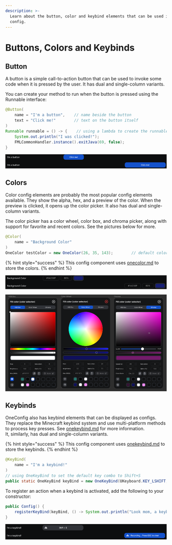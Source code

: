 ```yaml
---
description: >-
  Learn about the button, color and keybind elements that can be used in a
  config.
---
```


# Buttons, Colors and Keybinds

## Button

A button is a simple call-to-action button that can be used to invoke some code when it is pressed by the user. It has dual and single-column variants.

You can create your method to run when the button is pressed using the Runnable interface:

```java
@Button(
    name = "I'm a button",    // name beside the button
    text = "Click me!"        // text on the button itself
)
Runnable runnable = () -> {    // using a lambda to create the runnable interface.
    System.out.println("I was clicked!");
    FMLCommonHandler.instance().exitJava(69, false);
}
```

![Buttons with single and dual variant examples](<../../.gitbook/assets/image (5).png>)

## Colors

Color config elements are probably the most popular config elements available. They show the alpha, hex, and a preview of the color. When the preview is clicked, it opens up the color picker. It also has dual and single-column variants.

The color picker has a color wheel, color box, and chroma picker, along with support for favorite and recent colors. See the pictures below for more.

```java
@Color(
    name = "Background Color"
)
OneColor testColor = new OneColor(26, 35, 143);        // default color
```

{% hint style="success" %}
This config component uses [onecolor.md](../../utils/onecolor.md "mention") to store the colors.
{% endhint %}

![Color examples, single and dual column](<../../.gitbook/assets/image (12) (1).png>)

![Color selector GUI examples](<../../.gitbook/assets/image (15).png>)

## Keybinds

OneConfig also has keybind elements that can be displayed as configs. They replace the Minecraft keybind system and use multi-platform methods to process key presses. See [onekeybind.md](../../utils/onekeybind.md "mention") for more information.\
It, similarly, has dual and single-column variants.

{% hint style="success" %}
This config component uses [onekeybind.md](../../utils/onekeybind.md "mention") to store the keybinds.
{% endhint %}

```java
@KeyBind(
    name = "I'm a keybind!"
)
// using OneKeyBind to set the default key combo to Shift+S
public static OneKeyBind keyBind = new OneKeyBind(UKeyboard.KEY_LSHIFT, UKeyboard.KEY_S);
```

To register an action when a keybind is activated, add the following to your constructor:

```java
public Config() {
    registerKeyBind(keyBind, () -> System.out.println("Look mom, a keybind!"));
}
```

![Keybind field examples, including recording state](<../../.gitbook/assets/image (19).png>)
